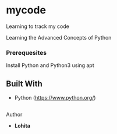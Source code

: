 # mycode
Learning to track my code

Learning the Advanced Concepts of Python

### Prerequesites
Install Python and Python3 using apt

## Built With
* Python (https://www.python.org/)

##
Author
* **Lohita** 
